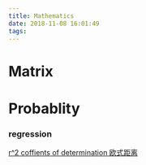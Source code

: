```yaml
---
title: Mathematics
date: 2018-11-08 16:01:49
tags:
---
```



# Matrix
# Probablity
### regression 
[r^2 coffients of determination ](https://stattrek.com/statistics/dictionary.aspx?definition=coefficient_of_determination)
[欧式距离](https://zh.wikipedia.org/wiki/%E6%AC%A7%E5%87%A0%E9%87%8C%E5%BE%97%E8%B7%9D%E7%A6%BB)


